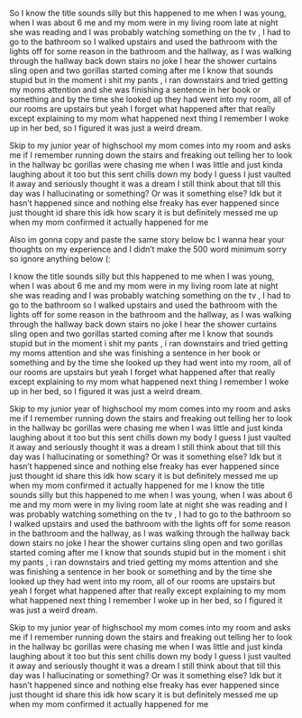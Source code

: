 So I know the title sounds silly but this happened to me when I was young, when I was about 6 me and my mom were in my living room late at night she was reading and I was probably watching something on the tv , I had to go to the bathroom so I walked upstairs and used the bathroom with the lights off for some reason in the bathroom and the hallway, as I was walking through the hallway back down stairs no joke I hear the shower curtains sling open and two gorillas started coming after me I know that sounds stupid but in the moment i shit my pants , i ran downstairs and tried getting my moms attention and she was finishing a sentence in her book or something and by the time she looked up they had went into my room, all of our rooms are upstairs but yeah I forget what happened after that really except explaining to my mom what happened next thing I remember I woke up in her bed, so I figured it was just a weird dream.


 Skip to my junior year of highschool my mom comes into my room and asks me if I remember running down the stairs and freaking out telling her to look in the hallway bc gorillas were chasing me when I was little and just kinda laughing about it too but this sent chills down my body I guess I just vaulted it away and seriously thought it was a dream I still think about that till this day was I hallucinating or something? Or was it something else? Idk but it hasn’t happened since and nothing else freaky has ever happened since just thought id share this idk how scary it is but definitely messed me up when my mom confirmed it actually happened for me 

Also im gonna copy and paste the same story below bc I wanna hear your thoughts on my experience and I didn’t make the 500 word minimum sorry so ignore anything below (: 

I know the title sounds silly but this happened to me when I was young, when I was about 6 me and my mom were in my living room late at night she was reading and I was probably watching something on the tv , I had to go to the bathroom so I walked upstairs and used the bathroom with the lights off for some reason in the bathroom and the hallway, as I was walking through the hallway back down stairs no joke I hear the shower curtains sling open and two gorillas started coming after me I know that sounds stupid but in the moment i shit my pants , i ran downstairs and tried getting my moms attention and she was finishing a sentence in her book or something and by the time she looked up they had went into my room, all of our rooms are upstairs but yeah I forget what happened after that really except explaining to my mom what happened next thing I remember I woke up in her bed, so I figured it was just a weird dream.


 Skip to my junior year of highschool my mom comes into my room and asks me if I remember running down the stairs and freaking out telling her to look in the hallway bc gorillas were chasing me when I was little and just kinda laughing about it too but this sent chills down my body I guess I just vaulted it away and seriously thought it was a dream I still think about that till this day was I hallucinating or something? Or was it something else? Idk but it hasn’t happened since and nothing else freaky has ever happened since just thought id share this idk how scary it is but definitely messed me up when my mom confirmed it actually happened for me I know the title sounds silly but this happened to me when I was young, when I was about 6 me and my mom were in my living room late at night she was reading and I was probably watching something on the tv , I had to go to the bathroom so I walked upstairs and used the bathroom with the lights off for some reason in the bathroom and the hallway, as I was walking through the hallway back down stairs no joke I hear the shower curtains sling open and two gorillas started coming after me I know that sounds stupid but in the moment i shit my pants , i ran downstairs and tried getting my moms attention and she was finishing a sentence in her book or something and by the time she looked up they had went into my room, all of our rooms are upstairs but yeah I forget what happened after that really except explaining to my mom what happened next thing I remember I woke up in her bed, so I figured it was just a weird dream.


 Skip to my junior year of highschool my mom comes into my room and asks me if I remember running down the stairs and freaking out telling her to look in the hallway bc gorillas were chasing me when I was little and just kinda laughing about it too but this sent chills down my body I guess I just vaulted it away and seriously thought it was a dream I still think about that till this day was I hallucinating or something? Or was it something else? Idk but it hasn’t happened since and nothing else freaky has ever happened since just thought id share this idk how scary it is but definitely messed me up when my mom confirmed it actually happened for me